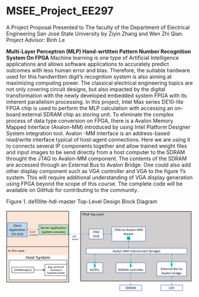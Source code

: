 # MSEE_Project_EE297
A Project Proposal Presented to The faculty of the Department of Electrical Engineering San José State University by Ziyin Zhang and Wen Zhi Qian.
Project Advisor: Binh Le


**Multi-Layer Perceptron (MLP) Hand-wrtitten Pattern Number Recognition System On FPGA**
Machine learning is one type of Artificial Intelligence applications and allows software applications to accurately predict outcomes with less human error and bias. Therefore, the suitable hardware used for this handwritten digit’s recognition system is also aiming at maximizing computing power. The classical electrical engineering topics are not only covering circuit designs, but also impacted by the digital transformation with the newly developed embedded system FPGA with its inherent parallelism processing. In this project, Intel Max series DE10-lite FPGA chip is used to perform the MLP calculation with accessing an on-board external SDRAM chip as storing unit. To eliminate the complex process of data type conversion on FPGA, there is a Avalon Memory Mapped Interface (Avalon-MM) introduced by using Intel Platform Designer System integration tool.
Avalon -MM interface is an address-based read/write interface typical of host-agent connections. Here we are using it to connects several IP components together and allow trained weight files and input images to be send directly from a host computer to the SDRAM throught the JTAG to Avalon-MM component. The contents of the SDRAM are accessed through an External Bus to Avalon Bridge. 
One could also add other display component such as VGA controller and VGA to the figure 1’s system. This will require additional understanding of VGA display generation using FPGA beyond the scope of this course.
The complete code will be available on GitHub for contributing to the community.

Figure 1. de10lite-hdl-master Top-Level Design Block Diagram

<p align="left">
  <img src="https://github.com/zzhang681/ee297github/blob/main/de10lite-hdl-master%20top%20level%20design%20block%20diagram.png" width="700" title="hover text">
</p>
